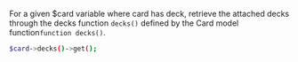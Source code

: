 For a given $card variable where card has deck, retrieve the attached decks through the decks function `decks()` defined by the Card model function`function decks()`.

```sh tinker
$card->decks()->get();
```
